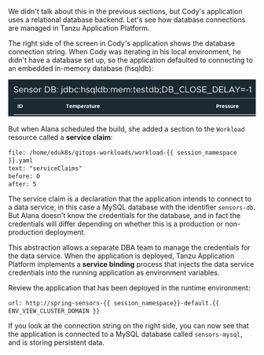 We didn't talk about this in the previous sections, but Cody's application uses a relational database backend. Let's see how database connections are managed in Tanzu Application Platform.

The right side of the screen in Cody's application shows the database connection string. When Cody was iterating in his local environment, he didn't have a database set up, so the application defaulted to connecting to an embedded in-memory database (hsqldb):

![In-Memory Database](images/hsqldb.png)

But when Alana scheduled the build, she added a section to the `Workload` resource called a **service claim**:

```editor:select-matching-text
file: /home/eduk8s/gitops-workloads/workload-{{ session_namespace }}.yaml
text: "serviceClaims"
before: 0
after: 5
```

The service claim is a declaration that the application intends to connect to a data service, in this case a MySQL database with the identifier `sensors-db`. But Alana doesn't know the credentials for the database, and in fact the credentials will differ depending on whether this is a production or non-production deployment.

This abstraction allows a separate DBA team to manage the credentials for the data service. When the application is deployed, Tanzu Application Platform implements a **service binding** process that injects the data service credentials into the running application as environment variables.

Review the application that has been deployed in the runtime environment:

```dashboard:open-url
url: http://spring-sensors-{{ session_namespace}}-default.{{ ENV_VIEW_CLUSTER_DOMAIN }}
```

If you look at the connection string on the right side, you can now see that the application is connected to a MySQL database called `sensors-mysql`, and is storing persistent data.
